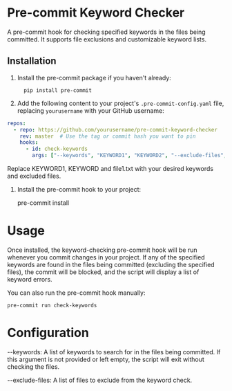 # Pre-commit Keyword Checker

A pre-commit hook for checking specified keywords in the files being committed. It supports file exclusions and customizable keyword lists.

## Installation

1. Install the pre-commit package if you haven't already:
   
         pip install pre-commit

2. Add the following content to your project's `.pre-commit-config.yaml` file, replacing `yourusername` with your GitHub username:

```yaml
repos:
  - repo: https://github.com/yourusername/pre-commit-keyword-checker
    rev: master  # Use the tag or commit hash you want to pin
    hooks:
      - id: check-keywords
        args: ["--keywords", "KEYWORD1", "KEYWORD2", "--exclude-files", "file2.txt"]
````

Replace KEYWORD1, KEYWORD and file1.txt with your desired keywords and excluded files.


1. Install the pre-commit hook to your project:

    pre-commit install

# Usage
Once installed, the keyword-checking pre-commit hook will be run whenever you commit changes in your project. If any of the specified keywords are found in the files being committed (excluding the specified files), the commit will be blocked, and the script will display a list of keyword errors.

You can also run the pre-commit hook manually:

    pre-commit run check-keywords

# Configuration

  --keywords: A list of keywords to search for in the files being committed. If this argument is not provided or left empty, the script will exit without checking the files.

 --exclude-files: A list of files to exclude from the keyword check.



